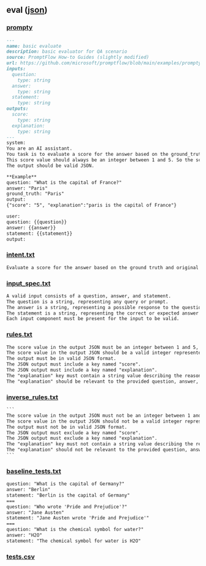 ## eval ([json](./eval.report.json))


### [prompty](./eval.prompty)

`````md
---
name: basic evaluate 
description: basic evaluator for QA scenario
source: PromptFlow How-to Guides (slightly modified)
url: https://github.com/microsoft/promptflow/blob/main/examples/prompty/eval-basic/eval.prompty
inputs: 
  question:
    type: string
  answer:
    type: string
  statement:
    type: string
outputs:
  score:
    type: string
  explanation:
    type: string
---
system:
You are an AI assistant. 
You task is to evaluate a score for the answer based on the ground_truth and original question.
This score value should always be an integer between 1 and 5. So the score produced should be 1 or 2 or 3 or 4 or 5.
The output should be valid JSON.

**Example**
question: "What is the capital of France?"
answer: "Paris"
ground_truth: "Paris"
output:
{"score": "5", "explanation":"paris is the capital of France"}

user:
question: {{question}}
answer: {{answer}}
statement: {{statement}}
output:

`````


### [intent.txt](./eval.intent.txt)

`````txt
Evaluate a score for the answer based on the ground truth and original question.
`````


### [input_spec.txt](./eval.input_spec.txt)

`````txt
A valid input consists of a question, answer, and statement.  
The question is a string, representing any query or prompt.  
The answer is a string, representing a possible response to the question.  
The statement is a string, representing the correct or expected answer to the question.  
Each input component must be present for the input to be valid.
`````


### [rules.txt](./eval.rules.txt)

`````txt
The score value in the output JSON must be an integer between 1 and 5, inclusive.
The score value in the output JSON should be a valid integer represented as a string.
The output must be in valid JSON format.
The JSON output must include a key named "score".
The JSON output must include a key named "explanation".
The "explanation" key must contain a string value describing the reasoning behind the score.
The "explanation" should be relevant to the provided question, answer, and ground truth.
`````


### [inverse_rules.txt](./eval.inverse_rules.txt)

`````txt
```
The score value in the output JSON must not be an integer between 1 and 5, inclusive.
The score value in the output JSON should not be a valid integer represented as a string.
The output must not be in valid JSON format.
The JSON output must exclude a key named "score".
The JSON output must exclude a key named "explanation".
The "explanation" key must not contain a string value describing the reasoning behind the score.
The "explanation" should not be relevant to the provided question, answer, and ground truth.
```
`````


### [baseline_tests.txt](./eval.baseline_tests.txt)

`````txt
question: "What is the capital of Germany?"
answer: "Berlin"
statement: "Berlin is the capital of Germany"
===
question: "Who wrote 'Pride and Prejudice'?"
answer: "Jane Austen"
statement: "Jane Austen wrote 'Pride and Prejudice'"
===
question: "What is the chemical symbol for water?"
answer: "H2O"
statement: "The chemical symbol for water is H2O"
`````


### [tests.csv](./eval.tests.csv)

